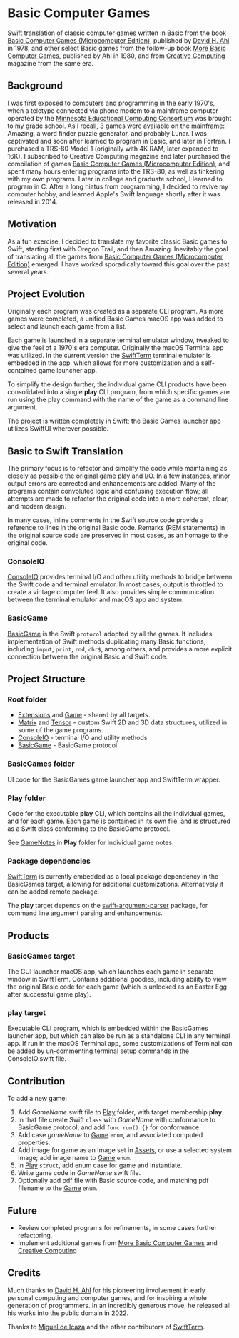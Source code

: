 #  Basic Computer Games

Swift translation of classic computer games written in Basic from the book [Basic Computer Games (Microcomputer Edition)](https://www.atariarchives.org/basicgames/), published by [David H. Ahl](https://www.swapmeetdave.com/Ahl/DHAbio.htm) in 1978, and other select Basic games from the follow-up book [More Basic Computer Games](https://archive.org/details/More_BASIC_Computer_Games), published by Ahl in 1980, and from [Creative Computing](https://archive.org/details/creativecomputing) magazine from the same era.

## Background

I was first exposed to computers and programming in the early 1970's, when a teletype connected via phone modem to a mainframe computer operated by the [Minnesota Educational Computing Consortium](https://en.wikipedia.org/wiki/MECC) was brought to my grade school. As I recall, 3 games were available on the mainframe: Amazing, a word finder puzzle generator, and probably Lunar. I was captivated and soon after learned to program in Basic, and later in Fortran. I purchased a TRS-80 Model 1 (originally with 4K RAM, later expanded to 16K). I subscribed to Creative Computing magazine and later purchased the compilation of games [Basic Computer Games (Microcomputer Edition)](https://www.atariarchives.org/basicgames/), and spent many hours entering programs into the TRS-80, as well as tinkering with my own programs. Later in college and graduate school, I learned to program in C. After a long hiatus from programming, I decided to revive my computer hobby, and learned Apple's Swift language shortly after it was released in 2014.

## Motivation

As a fun exercise, I decided to translate my favorite classic Basic games to Swift, starting first with Oregon Trail, and then Amazing. Inevitably the goal of translating all the games from [Basic Computer Games (Microcomputer Edition)](https://www.atariarchives.org/basicgames/) emerged. I have worked sporadically toward this goal over the past several years.

## Project Evolution

Originally each program was created as a separate CLI program. As more games were completed, a unified Basic Games macOS app was added to select and launch each game from a list. 

Each game is launched in a separate terminal emulator window, tweaked to give the feel of a 1970's era computer. Originally the macOS Terminal app was utilized. In the current version the [SwiftTerm](https://github.com/migueldeicaza/SwiftTerm.git) terminal emulator is embedded in the app, which allows for more customization and a self-contained game launcher app. 

To simplify the design further, the individual game CLI products have been consolidated into a single **play** CLI program, from which specific games are run using the play command with the name of the game as a command line argument.

The project is written completely in Swift; the Basic Games launcher app utilizes SwiftUI wherever possible.

## Basic to Swift Translation

The primary focus is to refactor and simplify the code while maintaining as closely as possible the original game play and I/O. In a few instances, minor output errors are corrected and enhancements are added. Many of the programs contain convoluted logic and confusing execution flow; all attempts are made to refactor the original code into a more coherent, clear, and modern design.

In many cases, inline comments in the Swift source code provide a reference to lines in the original Basic code. Remarks (REM statements) in the original source code are preserved in most cases, as an homage to the original code.
 
### ConsoleIO

[ConsoleIO](ConsoleIO.swift) provides terminal I/O and other utility methods to bridge between the Swift code and terminal emulator. In most cases, output is throttled to create a vintage computer feel. It also provides simple communication between the terminal emulator and macOS app and system.

### BasicGame

[BasicGame](BasicGame.swift) is the Swift `protocol` adopted by all the games. It includes implementation of Swift methods duplicating many Basic functions, including `input`, `print`, `rnd`, `chr$`, among others, and provides a more explicit connection between the original Basic and Swift code.

## Project Structure

### Root folder

- [Extensions](Extensions.swift) and [Game](Game.swift) - shared by all targets.
- [Matrix](Matrix.swift) and [Tensor](Tensor.swift) - custom Swift 2D and 3D data structures, utilized in some of the game programs.
- [ConsoleIO](ConsoleIO.swift) - terminal I/O and utility methods
- [BasicGame](BasicGame.swift) - BasicGame protocol

### BasicGames folder 

UI code for the BasicGames game launcher app and SwiftTerm wrapper.

### Play folder

Code for the executable **play** CLI, which contains all the individual games, and for each game. Each game is contained in its own file, and is structured as a Swift class conforming to the BasicGame protocol.

See [GameNotes](Play/GameNotes.md) in **Play** folder for individual game notes.

### Package dependencies

[SwiftTerm](https://github.com/migueldeicaza/SwiftTerm.git) is currently embedded as a local package dependency in the BasicGames target, allowing for additional customizations. Alternatively it can be added remote package.

The **play** target depends on the [swift-argument-parser](https://github.com/apple/swift-argument-parser) package, for command line argument parsing and enhancements.

## Products

### BasicGames target

The GUI launcher macOS app, which launches each game in separate window in SwiftTerm. Contains additional goodies, including ability to view the original Basic code for each game (which is unlocked as an Easter Egg after successful game play).

### play target

Executable CLI program, which is embedded within the BasicGames launcher app, but which can also be run as a standalone CLI in any terminal app. If run in the macOS Terminal app, some customizations of Terminal can be added by un-commenting terminal setup commands in the ConsoleIO.swift file.

## Contribution

To add a new game:

1. Add *GameName*.swift file to [Play](Play) folder, with target membership **play**.
2. In that file create Swift `class` with *GameName* with conformance to BasicGame protocol, and add `func run() {}` for conformance.
2. Add case *gameName* to [Game](Game.swift) `enum`, and associated computed properties.
3. Add image for game as an Image set in [Assets](BasicGames/Assets), or use a selected system image; add image name to [Game](Game.swift) `enum`.
4. In [Play](Play/PlayCommand.swift) `struct`, add enum case for game and instantiate.
5. Write game code in *GameName*.swift file.
6. Optionally add pdf file with Basic source code, and matching pdf filename to the [Game](Game.swift) `enum`.

## Future

- Review completed programs for refinements, in some cases further refactoring.
- Implement additional games from [More Basic Computer Games](https://archive.org/details/More_BASIC_Computer_Games) and [Creative Computing](https://archive.org/details/creativecomputing)

## Credits

Much thanks to [David H. Ahl](https://www.swapmeetdave.com/Ahl/DHAbio.htm) for his pioneering involvement in early personal computing and computer games, and for inspiring a whole generation of programmers. In an incredibly generous move, he released all his works into the public domain in 2022.

Thanks to [Miguel de Icaza](https://github.com/migueldeicaza) and the other contributors of [SwiftTerm](https://github.com/migueldeicaza/SwiftTerm.git).
